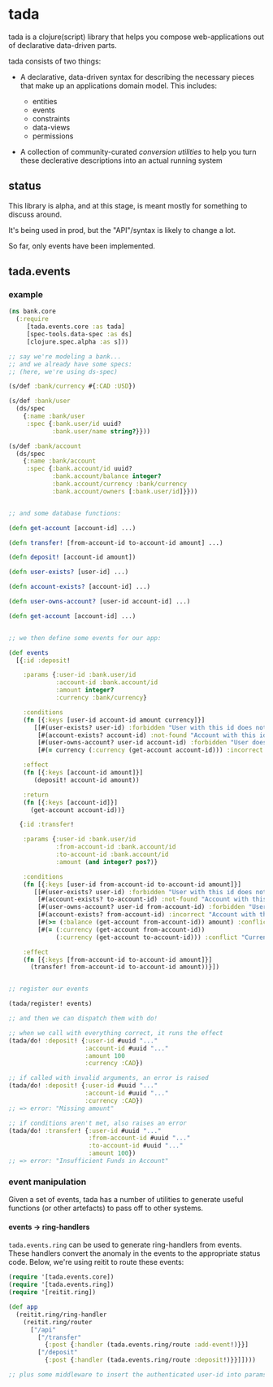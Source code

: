 # tada

tada is a clojure(script) library that helps you compose web-applications out of declarative data-driven parts.

tada consists of two things:

  - A declarative, data-driven syntax for describing the necessary pieces that make up an applications domain model.
    This includes:
      - entities
      - events
      - constraints
      - data-views
      - permissions

  - A collection of community-curated *conversion utilities* to help you turn these declerative descriptions into an actual running system

## status

This library is alpha, and at this stage, is meant mostly for something to discuss around.

It's being used in prod, but the "API"/syntax is likely to change a lot.

So far, only events have been implemented.


## tada.events

### example

```clojure
(ns bank.core
  (:require
     [tada.events.core :as tada]
     [spec-tools.data-spec :as ds]
     [clojure.spec.alpha :as s]))

;; say we're modeling a bank...
;; and we already have some specs:
;; (here, we're using ds-spec)

(s/def :bank/currency #{:CAD :USD})

(s/def :bank/user
  (ds/spec
    {:name :bank/user
     :spec {:bank.user/id uuid?
            :bank.user/name string?}}))

(s/def :bank/account
  (ds/spec
    {:name :bank/account
     :spec {:bank.account/id uuid?
            :bank.account/balance integer?
            :bank.account/currency :bank/currency
            :bank.account/owners [:bank.user/id]}}))


;; and some database functions:

(defn get-account [account-id] ...)

(defn transfer! [from-account-id to-account-id amount] ...)

(defn deposit! [account-id amount])

(defn user-exists? [user-id] ...)

(defn account-exists? [account-id] ...)

(defn user-owns-account? [user-id account-id] ...)

(defn get-account [account-id] ...)


;; we then define some events for our app:

(def events
  [{:id :deposit!

    :params {:user-id :bank.user/id
             :account-id :bank.account/id
             :amount integer?
             :currency :bank/currency}

    :conditions
    (fn [{:keys [user-id account-id amount currency]}]
       [[#(user-exists? user-id) :forbidden "User with this id does not exist"]
        [#(account-exists? account-id) :not-found "Account with this id does not exist"]
        [#(user-owns-account? user-id account-id) :forbidden "User does not own this account"]
        [#(= currency (:currency (get-account account-id))) :incorrect "Deposit currency must match account"]])

    :effect
    (fn [{:keys [account-id amount]}]
       (deposit! account-id amount))

    :return
    (fn [{:keys [account-id]}]
      (get-account account-id))}

   {:id :transfer!

    :params {:user-id :bank.user/id
             :from-account-id :bank.account/id
             :to-account-id :bank.account/id
             :amount (and integer? pos?)}

    :conditions
    (fn [{:keys [user-id from-account-id to-account-id amount]}]
       [[#(user-exists? user-id) :forbidden "User with this id does not exist"]
        [#(account-exists? to-account-id) :not-found "Account with this id does not exist"]
        [#(user-owns-account? user-id from-account-id) :forbidden "User does not own this account"]
        [#(account-exists? from-account-id) :incorrect "Account with this id does not exist"]
        [#(>= (:balance (get-account from-account-id)) amount) :conflict "Insufficient funds in account"]
        [#(= (:currency (get-account from-account-id))
             (:currency (get-account to-account-id))) :conflict "Currency of accounts must match"]])

    :effect
    (fn [{:keys [from-account-id to-account-id amount]}]
      (transfer! from-account-id to-account-id amount))}])


;; register our events

(tada/register! events)

;; and then we can dispatch them with do!

;; when we call with everything correct, it runs the effect
(tada/do! :deposit! {:user-id #uuid "..."
                     :account-id #uuid "..."
                     :amount 100
                     :currency :CAD})

;; if called with invalid arguments, an error is raised
(tada/do! :deposit! {:user-id #uuid "..."
                     :account-id #uuid "..."
                     :currency :CAD})
;; => error: "Missing amount"

;; if conditions aren't met, also raises an error
(tada/do! :transfer! {:user-id #uuid "..."
                      :from-account-id #uuid "..."
                      :to-account-id #uuid "..."
                      :amount 100})
;; => error: "Insufficient Funds in Account"

```

### event manipulation

Given a set of events, tada has a number of utilities to generate useful functions (or other artefacts)
to pass off to other systems.

#### events -> ring-handlers

`tada.events.ring` can be used to generate ring-handlers from events.
These handlers convert the anomaly in the events to the appropriate status code.
Below, we're using reitit to route these events:

```clojure
(require '[tada.events.core])
(require '[tada.events.ring])
(require '[reitit.ring])

(def app
  (reitit.ring/ring-handler
    (reitit.ring/router
      ["/api"
        ["/transfer"
          {:post {:handler (tada.events.ring/route :add-event!)}}]
        ["/deposit"
          {:post {:handler (tada.events.ring/route :deposit!)}}]])))

;; plus some middleware to insert the authenticated user-id into params
```
